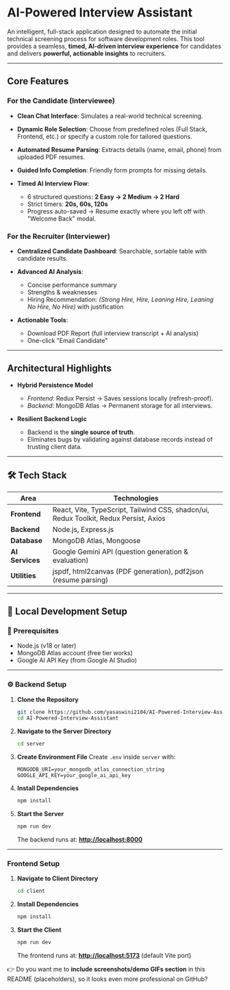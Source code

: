 # AI-Powered Interview Assistant

An intelligent, full-stack application designed to automate the initial technical screening process for software development roles. This tool provides a seamless, **timed, AI-driven interview experience** for candidates and delivers **powerful, actionable insights** to recruiters.


---

## Core Features

### For the Candidate (Interviewee)

* **Clean Chat Interface**: Simulates a real-world technical screening.
* **Dynamic Role Selection**: Choose from predefined roles (Full Stack, Frontend, etc.) or specify a custom role for tailored questions.
* **Automated Resume Parsing**: Extracts details (name, email, phone) from uploaded PDF resumes.
* **Guided Info Completion**: Friendly form prompts for missing details.
* **Timed AI Interview Flow**:

  * 6 structured questions: **2 Easy → 2 Medium → 2 Hard**
  * Strict timers: **20s, 60s, 120s**
  * Progress auto-saved → Resume exactly where you left off with "Welcome Back" modal.

### For the Recruiter (Interviewer)

* **Centralized Candidate Dashboard**: Searchable, sortable table with candidate results.
* **Advanced AI Analysis**:

  * Concise performance summary
  * Strengths & weaknesses
  * Hiring Recommendation: *(Strong Hire, Hire, Leaning Hire, Leaning No Hire, No Hire)* with justification
* **Actionable Tools**:

  * Download PDF Report (full interview transcript + AI analysis)
  * One-click "Email Candidate"

---

## Architectural Highlights

* **Hybrid Persistence Model**

  * *Frontend*: Redux Persist → Saves sessions locally (refresh-proof).
  * *Backend*: MongoDB Atlas → Permanent storage for all interviews.
* **Resilient Backend Logic**

  * Backend is the **single source of truth**.
  * Eliminates bugs by validating against database records instead of trusting client data.

---

## 🛠️ Tech Stack

| Area            | Technologies                                                                          |
| --------------- | ------------------------------------------------------------------------------------- |
| **Frontend**    | React, Vite, TypeScript, Tailwind CSS, shadcn/ui, Redux Toolkit, Redux Persist, Axios |
| **Backend**     | Node.js, Express.js                                                                   |
| **Database**    | MongoDB Atlas, Mongoose                                                               |
| **AI Services** | Google Gemini API (question generation & evaluation)                                  |
| **Utilities**   | jspdf, html2canvas (PDF generation), pdf2json (resume parsing)                        |

---

## 🚀 Local Development Setup

### 🔧 Prerequisites

* Node.js (v18 or later)
* MongoDB Atlas account (free tier works)
* Google AI API Key (from Google AI Studio)

---

### ⚙️ Backend Setup

1. **Clone the Repository**

   ```bash
   git clone https://github.com/yasaswini2104/AI-Powered-Interview-Assistant.git
   cd AI-Powered-Interview-Assistant
   ```

2. **Navigate to the Server Directory**

   ```bash
   cd server
   ```

3. **Create Environment File**
   Create `.env` inside `server` with:

   ```env
   MONGODB_URI=your_mongodb_atlas_connection_string
   GOOGLE_API_KEY=your_google_ai_api_key
   ```

4. **Install Dependencies**

   ```bash
   npm install
   ```

5. **Start the Server**

   ```bash
   npm run dev
   ```

   The backend runs at: **[http://localhost:8000](http://localhost:8000)**

---

### Frontend Setup

1. **Navigate to Client Directory**

   ```bash
   cd client
   ```

2. **Install Dependencies**

   ```bash
   npm install
   ```

3. **Start the Client**

   ```bash
   npm run dev
   ```

   The frontend runs at: **[http://localhost:5173](http://localhost:5173)** (default Vite port)


👉 Do you want me to **include screenshots/demo GIFs section** in this README (placeholders), so it looks even more professional on GitHub?
